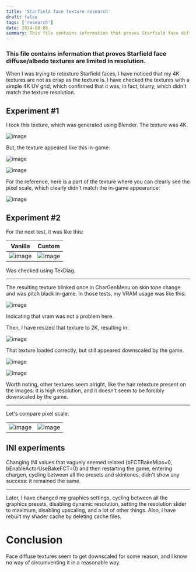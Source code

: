 ```yaml
---
title: 'Starfield face texture research'
draft: false
tags: ['research']
date: 2024-08-08
summary: This file contains information that proves Starfield face diffuse/albedo textures are limited in resolution.
---
```


### This file contains information that proves Starfield face diffuse/albedo textures are limited in resolution.

When I was trying to retexture Starfield faces, I have noticed that my 4K textures are not as crisp as the texture is. I have checked the textures with a simple 4K UV grid, which confirmed that it was, in fact, blurry, which didn't match the texture resolution.

## Experiment #1
I took this texture, which was generated using Blender. The texture was 4K.

![image](/posts/face-texture-research/image1.png)

But, the texture appeared like this in-game:

![image](/posts/face-texture-research/image2.webp)

![image](/posts/face-texture-research/image3.webp)

For the reference, here is a part of the texture where you can clearly see the pixel scale, which clearly didn't match the in-game appearance:

![image](/posts/face-texture-research/image4.webp)

## Experiment #2

For the next test, it was like this:

| Vanilla | Custom |
| -- | -- |
| ![image](/posts/face-texture-research/image5.png) | ![image](/posts/face-texture-research/image6.webp) |

Was checked using TexDiag.

___

The resulting texture blinked once in CharGenMenu on skin tone change and was pitch black in-game. In those tests, my VRAM usage was like this:

![image](/posts/face-texture-research/vram.webp)

Indicating that vram was not a problem here.

Then, I have resized that texture to 2K, resulting in:

![image](/posts/face-texture-research/image7.png)

That texture loaded correctly, but still appeared downscaled by the game.

![image](/posts/face-texture-research/2k_1.webp)

![image](/posts/face-texture-research/2k_2.webp)

Worth noting, other textures seem alright, like the hair retexture present on the images: it is high resolution, and it doesn't seem to be forcibly downscaled by the game.

___

Let's compare pixel scale:

| | |
| - | - |
| ![image](/posts/face-texture-research/pixelscale_1.png) | ![image](/posts/face-texture-research/pixelscale_2.webp) |

## INI experiments

Changing INI values that vaguely seemed related (bFCTBakeMips=0, bEnableActorUseBakeFCT=0) and then restarting the game, entering chargen, cycling between all the presets and skintones, didn't show any success: it remained the same.

___

Later, I have changed my graphics settings, cycling between all the graphics presets, disabling dynamic resolution, setting the resolution slider to maximum, disabling upscaling, and a lot of other things. Also, I have rebuilt my shader cache by deleting cache files.

# Conclusion

Face diffuse textures seem to get downscaled for some reason, and I know no way of circumventing it in a reasonable way.
